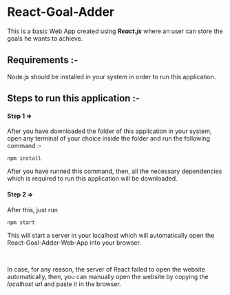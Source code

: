 # React-Goal-Adder

This is a basic Web App created using ***React.js*** where an user can store the goals he wants to achieve.

## Requirements :-
Node.js should be installed in your system in order to run this application.

## Steps to run this application :-
#### Step 1 =>
After you have downloaded the folder of this application in your system, open any terminal of your choice inside the folder and run the following command :-
```
npm install
```
After you have runned this command, then, all the necessary dependencies which is required to run this application will be downloaded.
#### Step 2 =>
After this, just run
```
npm start
```
This will start a server in your localhost which will automatically open the React-Goal-Adder-Web-App into your browser.

<br />

In case, for any reason, the server of React failed to open the website automatically, then, you can manually open the website by copying the *localhost* url and paste it in the browser.
